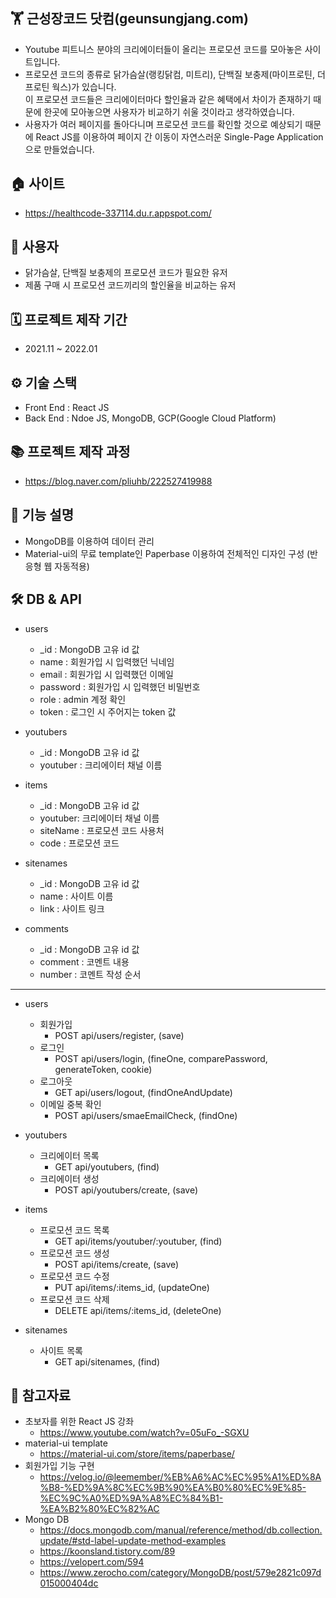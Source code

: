 ## 🏋️‍ 근성장코드 닷컴(geunsungjang.com)
- Youtube 피트니스 분야의 크리에이터들이 올리는 프로모션 코드를 모아놓은 사이트입니다.
- 프로모션 코드의 종류로 닭가슴살(랭킹닭컴, 미트리), 단백질 보충제(마이프로틴, 더 프로틴 웍스)가 있습니다.
  <br>이 프로모션 코드들은 크리에이터마다 할인율과 같은 혜택에서 차이가 존재하기 때문에 한곳에 모아놓으면 사용자가 비교하기 쉬울 것이라고 생각하였습니다.
- 사용자가 여러 페이지를 돌아다니며 프로모션 코드를 확인할 것으로 예상되기 때문에 React JS를 이용하여 페이지 간 이동이 자연스러운 Single-Page Application으로 만들었습니다.

## 🏠 사이트
- https://healthcode-337114.du.r.appspot.com/

## 👥 사용자
- 닭가슴살, 단백질 보충제의 프로모션 코드가 필요한 유저
- 제품 구매 시 프로모션 코드끼리의 할인율을 비교하는 유저

## 🗓️ 프로젝트 제작 기간
- 2021.11 ~ 2022.01

## ⚙️ 기술 스택
- Front End : React JS
- Back End : Ndoe JS, MongoDB, GCP(Google Cloud Platform)

## 📚 프로젝트 제작 과정
- https://blog.naver.com/pliuhb/222527419988

## 📑 기능 설명
- MongoDB를 이용하여 데이터 관리
- Material-ui의 무료 template인 Paperbase 이용하여 전체적인 디자인 구성 (반응형 웹 자동적용)

## 🛠️ DB & API
- users
  - _id : MongoDB 고유 id 값
  - name : 회원가입 시 입력했던 닉네임
  - email : 회원가입 시 입력했던 이메일
  - password : 회원가입 시 입력했던 비밀번호
  - role : admin 계정 확인
  - token : 로그인 시 주어지는 token 값

- youtubers
  - _id : MongoDB 고유 id 값
  - youtuber : 크리에이터 채널 이름

- items
  - _id : MongoDB 고유 id 값
  - youtuber: 크리에이터 채널 이름
  - siteName : 프로모션 코드 사용처
  - code : 프로모션 코드

- sitenames
  - _id : MongoDB 고유 id 값
  - name : 사이트 이름
  - link : 사이트 링크

- comments
  - _id : MongoDB 고유 id 값
  - comment : 코멘트 내용
  - number : 코멘트 작성 순서
* * *

- users
  - 회원가입
    - POST api/users/register, (save)
  - 로그인
    - POST api/users/login, (fineOne, comparePassword, generateToken, cookie)
  - 로그아웃
    - GET api/users/logout, (findOneAndUpdate)
  - 이메일 중복 확인
    - POST api/users/smaeEmailCheck, (findOne)

- youtubers
  - 크리에이터 목록
    - GET api/youtubers, (find)
  - 크리에이터 생성
    - POST api/youtubers/create, (save)

- items
  - 프로모션 코드 목록
    - GET api/items/youtuber/:youtuber, (find)
  - 프로모션 코드 생성
    - POST api/items/create, (save)
  - 프로모션 코드 수정
    - PUT api/items/:items_id, (updateOne)
  - 프로모션 코드 삭제
    - DELETE api/items/:items_id, (deleteOne)

- sitenames
  - 사이트 목록
    - GET api/sitenames, (find)

## 📝 참고자료
- 초보자를 위한 React JS 강좌
  - https://www.youtube.com/watch?v=05uFo_-SGXU
- material-ui template
  - https://material-ui.com/store/items/paperbase/
- 회원가입 기능 구현
  - https://velog.io/@leemember/%EB%A6%AC%EC%95%A1%ED%8A%B8-%ED%9A%8C%EC%9B%90%EA%B0%80%EC%9E%85-%EC%9C%A0%ED%9A%A8%EC%84%B1-%EA%B2%80%EC%82%AC
- Mongo DB
  - https://docs.mongodb.com/manual/reference/method/db.collection.update/#std-label-update-method-examples
  - https://koonsland.tistory.com/89
  - https://velopert.com/594
  - https://www.zerocho.com/category/MongoDB/post/579e2821c097d015000404dc
